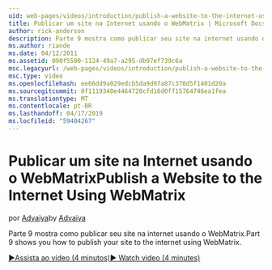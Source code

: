 ```yaml
---
uid: web-pages/videos/introduction/publish-a-website-to-the-internet-using-webmatrix
title: Publicar um site na Internet usando o WebMatrix | Microsoft Docs
author: rick-anderson
description: Parte 9 mostra como publicar seu site na internet usando o WebMatrix.
ms.author: riande
ms.date: 04/12/2011
ms.assetid: 090f5500-1124-49a7-a295-db97ef739c6a
msc.legacyurl: /web-pages/videos/introduction/publish-a-website-to-the-internet-using-webmatrix
msc.type: video
ms.openlocfilehash: ee66dd9a029edcb5da9d97a87c370d5f1401d20a
ms.sourcegitcommit: 0f1119340e4464720cfd16d0ff15764746ea1fea
ms.translationtype: MT
ms.contentlocale: pt-BR
ms.lasthandoff: 04/17/2019
ms.locfileid: "59404267"
---
```

# <a name="publish-a-website-to-the-internet-using-webmatrix"></a><span data-ttu-id="56e29-103">Publicar um site na Internet usando o WebMatrix</span><span class="sxs-lookup"><span data-stu-id="56e29-103">Publish a Website to the Internet Using WebMatrix</span></span>

<span data-ttu-id="56e29-104">por [Advaiya](https://twitter.com/Advaiyasolns)</span><span class="sxs-lookup"><span data-stu-id="56e29-104">by [Advaiya](https://twitter.com/Advaiyasolns)</span></span>

<span data-ttu-id="56e29-105">Parte 9 mostra como publicar seu site na internet usando o WebMatrix.</span><span class="sxs-lookup"><span data-stu-id="56e29-105">Part 9 shows you how to publish your site to the internet using WebMatrix.</span></span>

[<span data-ttu-id="56e29-106">&#9654;Assista ao vídeo (4 minutos)</span><span class="sxs-lookup"><span data-stu-id="56e29-106">&#9654; Watch video (4 minutes)</span></span>](https://channel9.msdn.com/Blogs/ASP-NET-Site-Videos/publish-a-website-to-the-internet-using-webmatrix)
